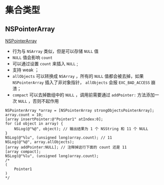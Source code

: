 # 集合类型
## NSPointerArray
[NSPointerArray](https://developer.apple.com/documentation/foundation/nspointerarray)

- 行为与 `NSArray` 类似，但是可以存储 `NULL` 值
- `NULL` 值会影响 `count` 
- 可以通过设置 `count` 来插入 `NULL` ;
- 支持 weak ；
- `allObjects` 可以转换成 `NSArray` ，所有的 `NULL` 值都会被去掉，如果 `NSPointerArray` 插入了非对象指针， `allObjects` 会报 `EXC_BAD_ACCESS` 崩溃；
- `compact` 可以去掉数组中的 `NULL` ，调用前需要通过 `addPointer:` 方法添加一次 `NULL` ，否则不起作用
```objc
NSPointerArray *array = [NSPointerArray strongObjectsPointerArray];
array.count = 10;
[array insertPointer:@"Pointer1" atIndex:0];
for (id object in array) {
    NSLog(@"%@", object); // 输出结果为 1 个 NSString 和 11 个 NULL
}
NSLog(@"%lu", (unsigned long)array.count); // 11
NSLog(@"%@", array.allObjects); 
[array addPointer:NULL]; // 注释掉这行下面的 count 还是 11
[array compact];
NSLog(@"%lu", (unsigned long)array.count);
/* 
(
    Pointer1
)
*/
```

